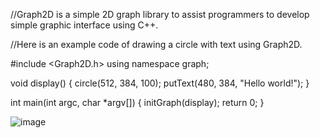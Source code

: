 //Graph2D is a simple 2D graph library to assist programmers to develop simple graphic interface using C++.

//Here is an example code of drawing a circle with text using Graph2D.

#include <Graph2D.h>
using namespace graph;

void display() 
{
    circle(512, 384, 100);
    putText(480, 384, "Hello world!");
}

int main(int argc, char *argv[])
{
    initGraph(display);
    return 0;
}

![image](https://raw.githubusercontent.com/DillonHu/Graph2DLibForCPP/tree/master/images/simpleGraphWin.jpg)
